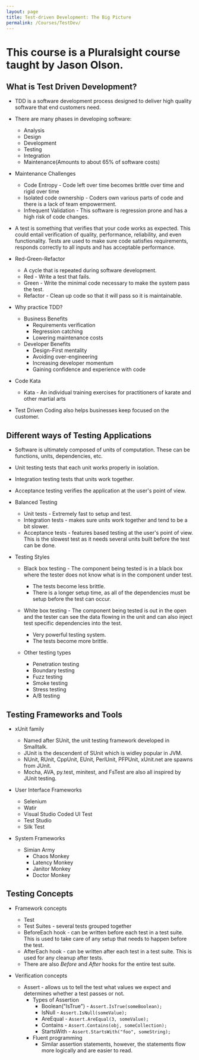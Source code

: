 ```yaml
---
layout: page
title: Test-driven Development: The Big Picture
permalink: /Courses/TestDev/
---
```


# This course is a Pluralsight course taught by Jason Olson.

## What is Test Driven Development?

- TDD is a software development process designed to deliver high quality software that end customers need.
- There are many phases in developing software:
  - Analysis
  - Design
  - Development
  - Testing
  - Integration
  - Maintenance(Amounts to about 65% of software costs)

- Maintenance Challenges
  - Code Entropy - Code left over time becomes brittle over time and rigid over time
  - Isolated code ownership - Coders own various parts of code and there is a lack of team empowerment.
  - Infrequent Validation - This software is regression prone and has a high risk of code changes.

- A test is something that verifies that your code works as expected. This could entail verification of quality, performance, reliability, and even functionality. Tests are used to make sure code satisfies requirements, responds correctly to all inputs and has acceptable performance.

- Red-Green-Refactor
  - A cycle that is repeated during software development.
  - Red - Write a test that fails.
  - Green - Write the minimal code necessary to make the system pass the test.
  - Refactor - Clean up code so that it will pass so it is maintainable.

- Why practice TDD?
  - Business Benefits
    - Requirements verification
    - Regression catching
    - Lowering maintenance costs
  - Developer Benefits
    - Design-First mentality
    - Avoiding over-engineering
    - Increasing developer momentum
    - Gaining confidence and experience with code

- Code Kata
  - Kata - An individual training exercises for practitioners of karate and other martial arts

- Test Driven Coding also helps businesses keep focused on the customer.

## Different ways of Testing Applications

- Software is ultimately composed of units of computation. These can be functions, units, dependencies, etc.
- Unit testing tests that each unit works properly in isolation.
- Integration testing tests that units work together.
- Acceptance testing verifies the application at the user's point of view.
- Balanced Testing
  - Unit tests - Extremely fast to setup and test.
  - Integration tests - makes sure units work together and tend to be a bit slower.
  - Acceptance tests - features based testing at the user's point of view. This is the slowest test as it needs several units built before the test can be done.

- Testing Styles
  - Black box testing - The component being tested is in a black box where the tester does not know what is in the component under test.
    - The tests become less brittle.
    - There is a longer setup time, as all of the dependencies must be setup before the test can occur.
  - White box testing - The component being tested is out in the open and the tester can see the data flowing in the unit and can also inject test specific dependencies into the test.
    - Very powerful testing system.
    - The tests become more brittle.

  - Other testing types
    - Penetration testing
    - Boundary testing
    - Fuzz testing
    - Smoke testing
    - Stress testing
    - A/B testing

## Testing Frameworks and Tools

- xUnit family
  - Named after SUnit, the unit testing framework developed in Smalltalk.
  - JUnit is the descendent of SUnit which is widley popular in JVM.
  - NUnit, RUnit, CppUnit, EUnit, PerlUnit, PFPUnit, xUnit.net are spawns from JUnit.
  - Mocha, AVA, py.test, minitest, and FsTest are also all inspired by JUnit testing.

- User Interface Frameworks
  - Selenium
  - Watir
  - Visual Studio Coded UI Test
  - Test Studio
  - Silk Test

- System Frameworks
  - Simian Army
    - Chaos Monkey
    - Latency Monkey
    - Janitor Monkey
    - Doctor Monkey

## Testing Concepts

- Framework concepts
  - Test
  - Test Suites - several tests grouped together
  - BeforeEach hook - can be written before each test in a test suite. This is used to take care of any setup that needs to happen before the test.
  - AfterEach hook - can be written after each test in a test suite. This is used for any cleanup after tests.
  - There are also *Before* and *After* hooks for the entire test suite.

- Verification concepts
  - Assert - allows us to tell the test what values we expect and determines whether a test passes or not.
    - Types of Assertion
      - Boolean("IsTrue") - ```Assert.IsTrue(someBoolean);```
      - IsNull - ```Assert.IsNull(someValue);```
      - AreEqual - ```Assert.AreEqual(3, someValue);```
      - Contains - ```Assert.Contains(obj, someCollection);```
      - StartsWith - ```Assert.StartsWith("foo", someString);```
    - Fluent programming
      - Similar assertion statements, however, the statements flow more logically and are easier to read.
